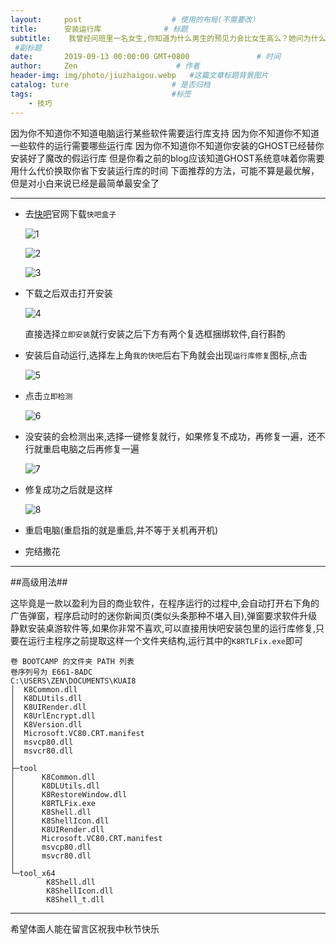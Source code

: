 ```yaml
---
layout:     post                    # 使用的布局(不需要改）
title:      安装运行库              # 标题
subtitle:    我曾经问班里一名女生,你知道为什么男生的预见力会比女生高么？她问为什么.我说,举个例子,我知道10年后我的孩子姓黄,你知道你10年后孩子姓什么吗？她幽幽地说：也姓黄...在班里同学的欢呼声中我明白了她的意思,再回头看她,是那满脸的温柔,像一朵娇羞的花,时光转逝,3年后她成了我后妈
 #副标题
date:       2019-09-13 00:00:00 GMT+0800               # 时间
author:     Zen                      # 作者
header-img: img/photo/jiuzhaigou.webp   #这篇文章标题背景图片
catalog: ture                       # 是否归档
tags:                               #标签
    - 技巧
---
```

因为你不知道你不知道电脑运行某些软件需要运行库支持
因为你不知道你不知道一些软件的运行需要哪些运行库
因为你不知道你不知道你安装的GHOST已经替你安装好了魔改的假运行库
但是你看之前的blog应该知道GHOST系统意味着你需要用什么代价换取你省下安装运行库的时间
下面推荐的方法，可能不算是最优解，但是对小白来说已经是最简单最安全了

----

+ 去[快吧](http://www.kuai8.com/)官网下载`快吧盒子`

  ![1](https://raw.githubusercontent.com/zhangyiming748/zhangyiming748.github.io/master/img/kuai8/1.png)

  ![2](https://raw.githubusercontent.com/zhangyiming748/zhangyiming748.github.io/master/img/kuai8/2.png)

  ![3](https://raw.githubusercontent.com/zhangyiming748/zhangyiming748.github.io/master/img/kuai8/3.png)

+ 下载之后双击打开安装

  ![4](https://raw.githubusercontent.com/zhangyiming748/zhangyiming748.github.io/master/img/kuai8/4.png)

  直接选择`立即安装`就行安装之后下方有两个复选框捆绑软件,自行斟酌

+ 安装后自动运行,选择左上角`我的快吧`后右下角就会出现`运行库修复`图标,点击

  ![5](https://raw.githubusercontent.com/zhangyiming748/zhangyiming748.github.io/master/img/kuai8/5.png)

+ 点击`立即检测`

  ![6](https://raw.githubusercontent.com/zhangyiming748/zhangyiming748.github.io/master/img/kuai8/6.png)

+ 没安装的会检测出来,选择一键修复就行，如果修复不成功，再修复一遍，还不行就重启电脑之后再修复一遍

  ![7](https://raw.githubusercontent.com/zhangyiming748/zhangyiming748.github.io/master/img/kuai8/7.png)

+ 修复成功之后就是这样

  ![8](https://raw.githubusercontent.com/zhangyiming748/zhangyiming748.github.io/master/img/kuai8/8.png)

+ 重启电脑(重启指的就是重启,并不等于关机再开机)

+ 完结撒花


----

##高级用法##

这毕竟是一款以盈利为目的商业软件，在程序运行的过程中,会自动打开右下角的广告弹窗，程序启动时的迷你新闻页(类似头条那种不堪入目),弹窗要求软件升级静默安装桌游软件等,如果你非常不喜欢,可以直接用快吧安装包里的运行库修复,只要在运行主程序之前提取这样一个文件夹结构,运行其中的`K8RTLFix.exe`即可

```
卷 BOOTCAMP 的文件夹 PATH 列表
卷序列号为 E661-8ADC
C:\USERS\ZEN\DOCUMENTS\KUAI8
│  K8Common.dll
│  K8DLUtils.dll
│  K8UIRender.dll
│  K8UrlEncrypt.dll
│  K8Version.dll
│  Microsoft.VC80.CRT.manifest
│  msvcp80.dll
│  msvcr80.dll
│  
├─tool
│      K8Common.dll
│      K8DLUtils.dll
│      K8RestoreWindow.dll
│      K8RTLFix.exe
│      K8Shell.dll
│      K8ShellIcon.dll
│      K8UIRender.dll
│      Microsoft.VC80.CRT.manifest
│      msvcp80.dll
│      msvcr80.dll
│      
└─tool_x64
        K8Shell.dll
        K8ShellIcon.dll
        K8Shell_t.dll
```
----
希望体面人能在留言区祝我中秋节快乐
